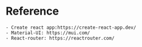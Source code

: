 # Reference

    - Create react app:https://create-react-app.dev/
    - Material-UI: https://mui.com/
    - React-router: https://reactrouter.com/
